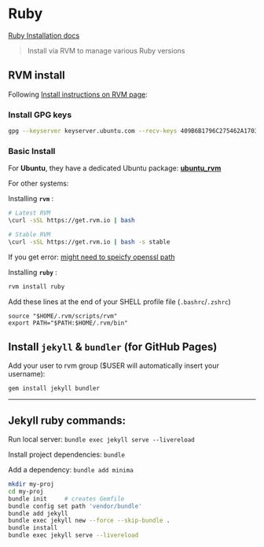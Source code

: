 # Ruby

[Ruby Installation docs](https://www.ruby-lang.org/en/documentation/installation)

> Install via RVM to manage various Ruby versions

## RVM install

Following [Install instructions on RVM page](https://rvm.io/rvm/install):

### Install GPG keys

```sh
gpg --keyserver keyserver.ubuntu.com --recv-keys 409B6B1796C275462A1703113804BB82D39DC0E3 7D2BAF1CF37B13E2069D6956105BD0E739499BDB
```

### Basic Install

For **Ubuntu**, they have a dedicated Ubuntu package: [**ubuntu_rvm**](https://github.com/rvm/ubuntu_rvm)

For other systems:

Installing **`rvm`** :

```sh
# Latest RVM
\curl -sSL https://get.rvm.io | bash

# Stable RVM
\curl -sSL https://get.rvm.io | bash -s stable
```

If you get error: [might need to speicfy openssl path](https://stackoverflow.com/questions/72179373/cant-install-ruby-via-rvm-error-running-rvm-make-j4-on-ubuntu-22-04)

Installing **`ruby`** :

```sh
rvm install ruby
```

Add these lines at the end of your SHELL profile file (`.bashrc`/`.zshrc`)

```profile
source "$HOME/.rvm/scripts/rvm"
export PATH="$PATH:$HOME/.rvm/bin"
```

## Install `jekyll` & `bundler` (for GitHub Pages)

Add your user to rvm group ($USER will automatically insert your username):

```sh
gem install jekyll bundler
```

---

## Jekyll ruby commands:

Run local server: `bundle exec jekyll serve --livereload`

Install project dependencies: `bundle`

Add a dependency: `bundle add minima`

```sh
mkdir my-proj
cd my-proj
bundle init     # creates Gemfile
bundle config set path 'vendor/bundle'
bundle add jekyll
bundle exec jekyll new --force --skip-bundle .
bundle install
bundle exec jekyll serve --livereload
```
